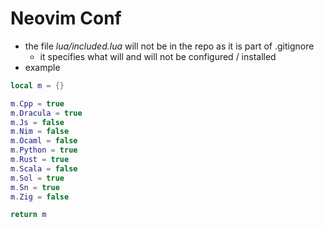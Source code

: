# Neovim Conf

- the file *lua/included.lua* will not be in the repo as it is part of .gitignore 
    - it specifies what will and will not be configured / installed
- example

```lua
local m = {}

m.Cpp = true
m.Dracula = true
m.Js = false
m.Nim = false
m.Ocaml = false
m.Python = true
m.Rust = true
m.Scala = false
m.Sol = true
m.Sn = true
m.Zig = false

return m
```
